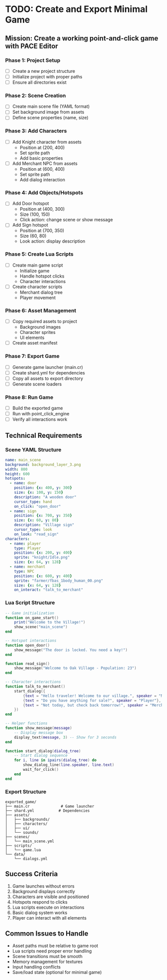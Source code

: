 # TODO: Create and Export Minimal Game

## Mission: Create a working point-and-click game with PACE Editor

### Phase 1: Project Setup
- [ ] Create a new project structure
- [ ] Initialize project with proper paths
- [ ] Ensure all directories exist

### Phase 2: Scene Creation
- [ ] Create main scene file (YAML format)
- [ ] Set background image from assets
- [ ] Define scene properties (name, size)

### Phase 3: Add Characters
- [ ] Add Knight character from assets
  - Position at (200, 400)
  - Set sprite path
  - Add basic properties
- [ ] Add Merchant NPC from assets  
  - Position at (600, 400)
  - Set sprite path
  - Add dialog interaction

### Phase 4: Add Objects/Hotspots
- [ ] Add Door hotspot
  - Position at (400, 300)
  - Size (100, 150)
  - Click action: change scene or show message
- [ ] Add Sign hotspot
  - Position at (700, 350)
  - Size (60, 80)
  - Look action: display description

### Phase 5: Create Lua Scripts
- [ ] Create main game script
  - Initialize game
  - Handle hotspot clicks
  - Character interactions
- [ ] Create character scripts
  - Merchant dialog tree
  - Player movement

### Phase 6: Asset Management
- [ ] Copy required assets to project
  - Background images
  - Character sprites
  - UI elements
- [ ] Create asset manifest

### Phase 7: Export Game
- [ ] Generate game launcher (main.cr)
- [ ] Create shard.yml for dependencies
- [ ] Copy all assets to export directory
- [ ] Generate scene loaders

### Phase 8: Run Game
- [ ] Build the exported game
- [ ] Run with point_click_engine
- [ ] Verify all interactions work

## Technical Requirements

### Scene YAML Structure
```yaml
name: main_scene
background: background_layer_3.png
width: 800
height: 600
hotspots:
  - name: door
    position: {x: 400, y: 300}
    size: {x: 100, y: 150}
    description: "A wooden door"
    cursor_type: hand
    on_click: "open_door"
  - name: sign
    position: {x: 700, y: 350}
    size: {x: 60, y: 80}
    description: "Village sign"
    cursor_type: look
    on_look: "read_sign"
characters:
  - name: player
    type: Player
    position: {x: 200, y: 400}
    sprite: "knight/Idle.png"
    size: {x: 64, y: 128}
  - name: merchant
    type: NPC
    position: {x: 600, y: 400}
    sprite: "farmer/fbas_1body_human_00.png"
    size: {x: 64, y: 128}
    on_interact: "talk_to_merchant"
```

### Lua Script Structure
```lua
-- Game initialization
function on_game_start()
    print("Welcome to the Village!")
    show_scene("main_scene")
end

-- Hotspot interactions
function open_door()
    show_message("The door is locked. You need a key!")
end

function read_sign()
    show_message("Welcome to Oak Village - Population: 23")
end

-- Character interactions
function talk_to_merchant()
    start_dialog({
        {text = "Hello traveler! Welcome to our village.", speaker = "Merchant"},
        {text = "Do you have anything for sale?", speaker = "Player"},
        {text = "Not today, but check back tomorrow!", speaker = "Merchant"}
    })
end

-- Helper functions
function show_message(message)
    -- Display message box
    display_text(message, 3) -- Show for 3 seconds
end

function start_dialog(dialog_tree)
    -- Start dialog sequence
    for i, line in ipairs(dialog_tree) do
        show_dialog_line(line.speaker, line.text)
        wait_for_click()
    end
end
```

### Export Structure
```
exported_game/
├── main.cr              # Game launcher
├── shard.yml           # Dependencies
├── assets/
│   ├── backgrounds/
│   ├── characters/
│   ├── ui/
│   └── sounds/
├── scenes/
│   └── main_scene.yml
├── scripts/
│   └── game.lua
└── data/
    └── dialogs.yml
```

## Success Criteria
1. Game launches without errors
2. Background displays correctly
3. Characters are visible and positioned
4. Hotspots respond to clicks
5. Lua scripts execute on interactions
6. Basic dialog system works
7. Player can interact with all elements

## Common Issues to Handle
- Asset paths must be relative to game root
- Lua scripts need proper error handling
- Scene transitions must be smooth
- Memory management for textures
- Input handling conflicts
- Save/load state (optional for minimal game)